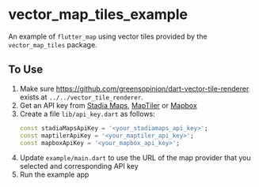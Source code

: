 # vector_map_tiles_example

An example of `flutter_map` using vector tiles provided by the `vector_map_tiles` package.

## To Use

1. Make sure https://github.com/greensopinion/dart-vector-tile-renderer exists at `../../vector_tile_renderer`.
2. Get an API key from [Stadia Maps](https://stadiamaps.com), [MapTiler](https://www.maptiler.com/) or [Mapbox](https://www.mapbox.com/)
3. Create a file `lib/api_key.dart` as follows:
    ```dart
    const stadiaMapsApiKey = '<your_stadiamaps_api_key>';
    const maptilerApiKey = '<your_maptiler_api_key>';
    const mapboxApiKey = '<your_mapbox_api_key>';
    ```
4. Update `example/main.dart` to use the URL of the map provider that you selected and corresponding API key
5. Run the example app
